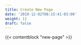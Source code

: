 ```yaml
---
title: Create New Page
date: '2019-12-02T08:15:41-03:00'
weight: 11
draft: false
---
```


{{< contentblock "new-page" >}}